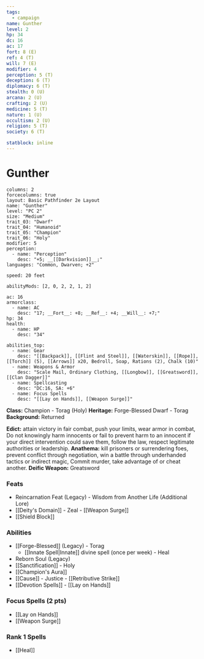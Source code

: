 ```yaml
---
tags:
  - campaign
name: Gunther
level: 2
hp: 34
dc: 16
ac: 17
fort: 8 (E)
ref: 4 (T)
will: 7 (E)
modifier: 4
perception: 5 (T)
deception: 6 (T)
diplomacy: 6 (T)
stealth: 0 (U)
arcana: 2 (U)
crafting: 2 (U)
medicine: 5 (T)
nature: 1 (U)
occultism: 2 (U)
religion: 5 (T)
society: 6 (T)

statblock: inline
---
```

# Gunther

```statblock
columns: 2
forcecolumns: true
layout: Basic Pathfinder 2e Layout
name: "Gunther"
level: "PC 2"
size: "Medium"
trait_03: "Dwarf"
trait_04: "Humanoid"
trait_05: "Champion"
trait_06: "Holy"
modifier: 5
perception:
  - name: "Perception"
    desc: "+5; __[[Darkvision]]__;"
languages: "Common, Dwarven; +2"

speed: 20 feet

abilityMods: [2, 0, 2, 2, 1, 2]

ac: 16
armorclass:
  - name: AC
    desc: "17; __Fort__: +8; __Ref__: +4; __Will__: +7;"
hp: 34
health:
  - name: HP
    desc: "34"
    
abilities_top:
  - name: Gear
    desc: "[[Backpack]], [[Flint and Steel]], [[Waterskin]], [[Rope]], [[Torch]] (5), [[Arrows]] x20, Bedroll, Soap, Rations (2), Chalk (10)"
  - name: Weapons & Armor
    desc: "Scale Mail, Ordinary Clothing, [[Longbow]], [[Greatsword]], [[Clan Dagger]]"
  - name: Spellcasting
    desc: "DC:16, SA: +6"
  - name: Focus Spells
    desc: "[[Lay on Hands]], [[Weapon Surge]]"
```


**Class:** Champion - Torag (Holy)
**Heritage:** Forge-Blessed Dwarf - Torag
**Background:** Returned

**Edict:**  attain victory in fair combat, push your limits, wear armor in combat, Do not knowingly harm innocents or fail to prevent harm to an innocent if your direct intervention could save them, follow the law, respect legitimate authorities or leadership.
**Anathema:**  kill prisoners or surrendering foes, prevent conflict through negotiation, win a battle through underhanded tactics or indirect magic, Commit murder, take advantage of or cheat another.
**Deific Weapon:** Greatsword

### Feats
- Reincarnation Feat (Legacy) - Wisdom from Another Life (Additional Lore)
- [[Deity's Domain]] - Zeal - [[Weapon Surge]]
- [[Shield Block]]

### Abilities
- [[Forge-Blessed]] (Legacy) - Torag
	- [[Innate Spell|Innate]] divine spell (once per week) - Heal
- Reborn Soul (Legacy) 
- [[Sanctification]]  - Holy
- [[Champion's Aura]]
- [[Cause]] - Justice - [[Retributive Strike]]
- [[Devotion Spells]] - [[Lay on Hands]]

### Focus Spells (2 pts)

- [[Lay on Hands]]
- [[Weapon Surge]]

### Rank 1 Spells

- [[Heal]]